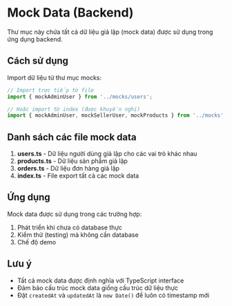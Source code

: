 # Mock Data (Backend)

Thư mục này chứa tất cả dữ liệu giả lập (mock data) được sử dụng trong ứng dụng backend.

## Cách sử dụng

Import dữ liệu từ thư mục mocks:

```typescript
// Import trực tiếp từ file
import { mockAdminUser } from '../mocks/users';

// Hoặc import từ index (được khuyến nghị)
import { mockAdminUser, mockSellerUser, mockProducts } from '../mocks';
```

## Danh sách các file mock data

1. **users.ts** - Dữ liệu người dùng giả lập cho các vai trò khác nhau
2. **products.ts** - Dữ liệu sản phẩm giả lập 
3. **orders.ts** - Dữ liệu đơn hàng giả lập
4. **index.ts** - File export tất cả các mock data

## Ứng dụng

Mock data được sử dụng trong các trường hợp:

1. Phát triển khi chưa có database thực
2. Kiểm thử (testing) mà không cần database
3. Chế độ demo

## Lưu ý

- Tất cả mock data được định nghĩa với TypeScript interface
- Đảm bảo cấu trúc mock data giống cấu trúc dữ liệu thực
- Đặt `createdAt` và `updatedAt` là `new Date()` để luôn có timestamp mới 